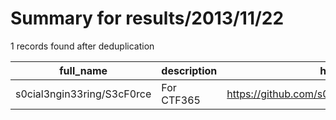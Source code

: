 
# Summary for results/2013/11/22
    
1 records found after deduplication

| full_name | description | html_url | matched_list | matched_count | pushed_at | size | stargazers_count | language | forks_count |
|----------------------------|---------------|-----------------------------------------------|----------------|-----------------|---------------------------|--------|--------------------|------------|---------------|
| s0cial3ngin33ring/S3cF0rce | For CTF365 | https://github.com/s0cial3ngin33ring/S3cF0rce | ['rce'] | 1 | 2013-11-22 17:15:48+00:00 | 56 | 0 | nan | 0 |

